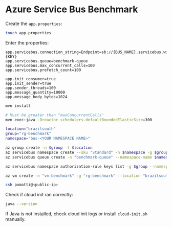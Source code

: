 # Azure Service Bus Benchmark

Create the `app.properties`:

```sh
touch app.properties
```

Enter the properties:

```properties
app.servicebus.connection_string=Endpoint=sb://{BUS_NAME}.servicebus.windows.net/;SharedAccessKeyName=RootManageSharedAccessKey;SharedAccessKey={KEY}
app.servicebus.queue=benchmark-queue
app.servicebus.max_concurrent_calls=100
app.servicebus.prefetch_count=100

app.init_consumer=true
app.init_sender=true
app.sender_threads=100
app.message_quantity=10000
app.message_body_bytes=1024
```


```sh
mvn install

# Must be greater than "maxConcurrentCalls"
mvn exec:java -Dreactor.schedulers.defaultBoundedElasticSize=300
```


```sh
location="brazilsouth"
group="rg-benchmark"
namespace="bus-<YOUR NAMESPACE NAME>"

az group create -n $group -l $location
az servicebus namespace create --sku "Standard" -n $namespace -g $group -l $location
az servicebus queue create -n "benchmark-queue" --namespace-name $namespace -g $group --enable-partitioning

az servicebus namespace authorization-rule keys list -g $group --namespace-name $namespace --name "RootManageSharedAccessKey" --query "primaryConnectionString" -o tsv
```




```sh
az vm create -n "vm-benchmark" -g "rg-benchmark" --location "brazilsouth" --image "UbuntuLTS" --custom-data "cloud-init.sh" --size "Standard_F8s_v2"
```

```sh
ssh pomatti@<public-ip>
```

Check if cloud init ran correctly:

```sh
java --version
```

If Java is not installed, check cloud init logs or install `cloud-init.sh` manually.
